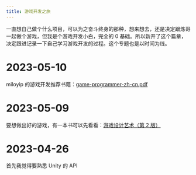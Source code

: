 ```yaml
---
title: 游戏开发之旅
---
```


一直想自己做个什么项目，可以为之奋斗终身的那种，想来想去，还是决定跟炼哥一起做个游戏，但我是个游戏开发小白，完全的 0 基础。所以新开了这个篇章，决定跟进记录一下自己学习游戏开发的过程。这个专题也是以时间为线。

# 2023-05-10

miloyip 的游戏开发推荐书籍：[game-programmer-zh-cn.pdf](https://miloyip.github.io/game-programmer/game-programmer-zh-cn.pdf)

# 2023-05-09

要想做出好的游戏，有一本书可以先看看：[游戏设计艺术（第 2 版）](../assets/游戏设计艺术（第2版）.pdf)

# 2023-04-26

首先我觉得要熟悉 Unity 的 API
